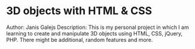 # 3D objects with HTML & CSS
Author: Janis Galejs
Description: This is my personal project in which I am learning to create and manipulate 3D objects using HTML, CSS, jQuery, PHP. There might be additional, random features and more.
